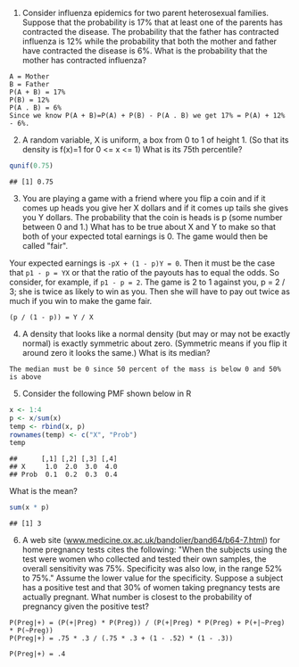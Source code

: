 
1. Consider influenza epidemics for two parent heterosexual families. Suppose that the probability is 17% that at least one of the parents has contracted the disease. The probability that the father has contracted influenza is 12% while the probability that both the mother and father have contracted the disease is 6%. What is the probability that the mother has contracted influenza?

```
A = Mother
B = Father
P(A + B) = 17%
P(B) = 12%
P(A . B) = 6%
Since we know P(A + B)=P(A) + P(B) - P(A . B) we get 17% = P(A) + 12% - 6%.
```

2. A random variable, X is uniform, a box from 0 to 1 of height 1. (So that its density is f(x)=1 for 0 <= x <= 1) What is its 75th percentile?


```r
qunif(0.75)
```

```
## [1] 0.75
```

3. You are playing a game with a friend where you flip a coin and if it comes up heads you give her X dollars and if it comes up tails she gives you Y dollars. The probability that the coin is heads is p (some number between 0 and 1.) What has to be true about X and Y to make so that both of your expected total earnings is 0. The game would then be called "fair".


Your expected earnings is `-pX + (1 - p)Y = 0`. Then it must be the case that `p1 - p = YX` or that the ratio of the payouts has to equal the odds. So consider, for example, if `p1 - p = 2`. The game is 2 to 1 against you, p = 2 / 3; she is twice as likely to win as you. Then she will have to pay out twice as much if you win to make the game fair.

```
(p / (1 - p)) = Y / X
```

4. A density that looks like a normal density (but may or may not be exactly normal) is exactly symmetric about zero. (Symmetric means if you flip it around zero it looks the same.) What is its median?

```
The median must be 0 since 50 percent of the mass is below 0 and 50% is above
```

5. Consider the following PMF shown below in R


```r
x <- 1:4
p <- x/sum(x)
temp <- rbind(x, p)
rownames(temp) <- c("X", "Prob")
temp
```

```
##      [,1] [,2] [,3] [,4]
## X     1.0  2.0  3.0  4.0
## Prob  0.1  0.2  0.3  0.4
```

What is the mean? 


```r
sum(x * p)
```

```
## [1] 3
```

6. A web site (www.medicine.ox.ac.uk/bandolier/band64/b64-7.html) for home pregnancy tests cites the following: "When the subjects using the test were women who collected and tested their own samples, the overall sensitivity was 75%. Specificity was also low, in the range 52% to 75%." Assume the lower value for the specificity. Suppose a subject has a positive test and that 30% of women taking pregnancy tests are actually pregnant. What number is closest to the probability of pregnancy given the positive test?

```
P(Preg|+) = (P(+|Preg) * P(Preg)) / (P(+|Preg) * P(Preg) + P(+|~Preg) * P(~Preg))
P(Preg|+) = .75 * .3 / (.75 * .3 + (1 - .52) * (1 - .3))

P(Preg|+) = .4
```
